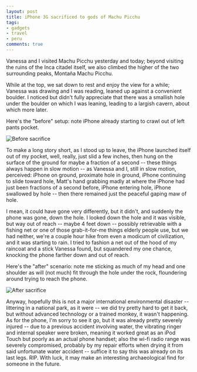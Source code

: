 ```yaml
---
layout: post
title: iPhone 3G sacrificed to gods of Machu Picchu
tags:
- gadgets
- travel
- peru
comments: true
---
```

Vanessa and I visited Machu Picchu yesterday and today; beyond visiting the
ruins of the Inca citadel itself, we also climbed the higher of the two
surrounding peaks, Montaña Machu Picchu.

While at the top, we sat down to rest and enjoy the view for a while; Vanessa
was drawing and I was reading, leaned up against a convenient boulder. I
noticed but didn't fully appreciate that there was a smallish hole under the
boulder on which I was leaning, leading to a largish cavern, about which more
later.

Here's the "before" setup: note iPhone already starting to crawl out of left
pants pocket.

![Before
sacrifice](http://farm6.static.flickr.com/5167/5262183014_9382f249cf_z.jpg)

To make a long story short, as I stood up to leave, the iPhone launched itself
out of my pocket, well, really, just slid a few inches, then hung on the
surface of the ground for maybe a fraction of a second -- these things always
happen in slow motion -- as Vanessa and I, still in slow motion, perceived:
iPhone on ground, proximate hole in ground, iPhone continuing to slide toward
hole, Matt's hand grabbing madly at where the iPhone had just been fractions
of a second before, iPhone entering hole, iPhone swallowed by hole -- then
there remained just the peaceful gaping maw of hole.

I mean, it could have gone very differently, but it didn't, and suddenly the
phone was gone, down the hole. I looked down the hole and it was visible, but
way out of reach -- maybe 4 feet down -- possibly retrievable with a fishing
net or one of those grab-it-for-me things elderly people use, but we had
neither, we're a couple hour hike from even a modicum of civilization, and it
was starting to rain. I tried to fashion a net out of the hood of my raincoat
and a stick Vanessa found, but squandered my one chance, knocking the phone
farther down and out of reach.

Here's the "after" scenario: note me sticking as much of my head and one
shoulder as will (not much) fit through the hole under the rock, floundering
around trying to reach the phone.

![After
sacrifice](http://farm6.static.flickr.com/5162/5262183112_114dcf5a7d_z.jpg)

Anyway, hopefully this is not a major international environmental disaster --
littering in a national park, as it were -- we did try pretty hard to get it
back, but without advanced technology or a trained monkey, it wasn't
happening. As for the phone, I'm sorry to see it go, but it was already pretty
severely injured -- due to a previous accident involving water, the vibrating
ringer and internal speaker were broken, meaning it worked great as an iPod
Touch but poorly as an actual phone handset; also the wi-fi radio range was
severely compromised, probably by my repair efforts when drying it from said
unfortunate water accident -- suffice it to say this was already on its last
legs. RIP. With luck, it may make an interesting archaeological find for
someone in the future.


